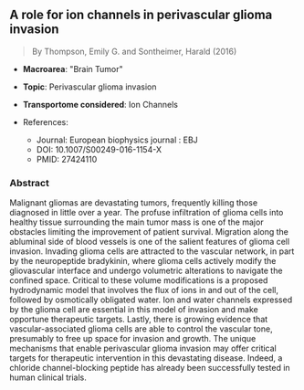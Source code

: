 ## A role for ion channels in perivascular glioma invasion

> By Thompson, Emily G. and Sontheimer, Harald (2016)

- **Macroarea**: "Brain Tumor"
- **Topic**: Perivascular glioma invasion
- **Transportome considered**: Ion Channels

- References:
  - Journal: European biophysics journal : EBJ
  - DOI: 10.1007/S00249-016-1154-X
  - PMID: 27424110

### Abstract

Malignant gliomas are devastating tumors, frequently killing those diagnosed in little over a year. The profuse infiltration of glioma cells into healthy tissue surrounding the main tumor mass is one of the major obstacles limiting the improvement of patient survival. Migration along the abluminal side of blood vessels is one of the salient features of glioma cell invasion. Invading glioma cells are attracted to the vascular network, in part by the neuropeptide bradykinin, where glioma cells actively modify the gliovascular interface and undergo volumetric alterations to navigate the confined space. Critical to these volume modifications is a proposed hydrodynamic model that involves the flux of ions in and out of the cell, followed by osmotically obligated water. Ion and water channels expressed by the glioma cell are essential in this model of invasion and make opportune therapeutic targets. Lastly, there is growing evidence that vascular-associated glioma cells are able to control the vascular tone, presumably to free up space for invasion and growth. The unique mechanisms that enable perivascular glioma invasion may offer critical targets for therapeutic intervention in this devastating disease. Indeed, a chloride channel-blocking peptide has already been successfully tested in human clinical trials.
